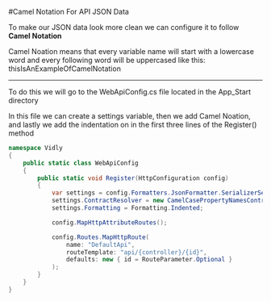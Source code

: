 #Camel Notation For API JSON Data

To make our JSON data look more clean we can configure it to follow **Camel Notation**

Camel Noation means that every variable name will start with a lowercase word and every following word will be uppercased like this: thisIsAnExampleOfCamelNotation

***

To do this we will go to the WebApiConfig.cs file located in the App_Start directory

In this file we can create a settings variable, then we add Camel Noation, and lastly we add the indentation on in the first three lines of the Register() method

```cs
namespace Vidly
{
    public static class WebApiConfig
    {
        public static void Register(HttpConfiguration config)
        {
            var settings = config.Formatters.JsonFormatter.SerializerSettings;
            settings.ContractResolver = new CamelCasePropertyNamesContractResolver();
            settings.Formatting = Formatting.Indented;

            config.MapHttpAttributeRoutes();

            config.Routes.MapHttpRoute(
                name: "DefaultApi",
                routeTemplate: "api/{controller}/{id}",
                defaults: new { id = RouteParameter.Optional }
            );
        }
    }
}
```
